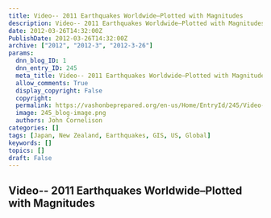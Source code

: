 ```yaml
---
title: Video-- 2011 Earthquakes Worldwide–Plotted with Magnitudes
description: Video-- 2011 Earthquakes Worldwide–Plotted with Magnitudes
date: 2012-03-26T14:32:00Z
PublishDate: 2012-03-26T14:32:00Z
archive: ["2012", "2012-3", "2012-3-26"]
params:
  dnn_blog_ID: 1
  dnn_entry_ID: 245
  meta_title: Video-- 2011 Earthquakes Worldwide–Plotted with Magnitudes
  allow_comments: True
  display_copyright: False
  copyright:
  permalink: https://vashonbeprepared.org/en-us/Home/EntryId/245/Video-2011-Earthquakes-Worldwide-ndash-Plotted-with-Magnitudes
  image: 245_blog-image.png
  authors: John Cornelison
categories: []
tags: [Japan, New Zealand, Earthquakes, GIS, US, Global]
keywords: []
topics: []
draft: False
---
```


## Video-- 2011 Earthquakes Worldwide–Plotted with Magnitudes

<a href="http://www.youtube.com/watch?v=2a--NC4Nong" target="_new">
  <img alt="" style="border-style: none;" src="./images/245/a43dd3c348f1_5EDB-video4f59ba1f4504.jpg" galleryimg="no" /></a>
